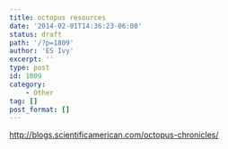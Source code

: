 ```yaml
---
title: octopus resources
date: '2014-02-01T14:36:23-06:00'
status: draft
path: '/?p=1809'
author: 'ES Ivy'
excerpt: ''
type: post
id: 1809
category:
    - Other
tag: []
post_format: []
---
```

<http://blogs.scientificamerican.com/octopus-chronicles/>
